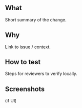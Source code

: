 ## What
Short summary of the change.

## Why
Link to issue / context.

## How to test
Steps for reviewers to verify locally.

## Screenshots
(if UI)
